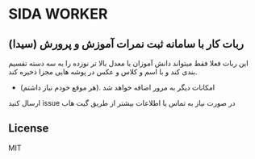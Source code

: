 # SIDA WORKER
## ربات کار با سامانه ثبت نمرات آموزش و پرورش (سیدا)


این ربات فعلا فقط میتواند دانش آموزان با معدل بالا تر نوزده را به سه دسته تقسیم بندی کند و با اسم و کلاس و عکس در پوشه هایی مجزا ذخیره کند.
- امکانات دیگر به مرور اضافه خواهد شد .(هر موقع خودم نیاز داشتم)



ارسال کنید issue  در صورت نیاز به تماس یا اطلاعات بیشتر از طریق گیت هاب 


## License
MIT

